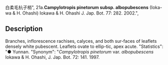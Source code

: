 白柔毛杭子梢",
21a.**Campylotropis pinetorum subsp. albopubescens** (Ioka-wa & H. Ohashi) Iokawa & H. Ohashi J. Jap. Bot. 77: 282. 2002.",

## Description
Branches, inflorescence rachises, calyces, and both sur-faces of leaflets densely white pubescent. Leaflets ovate to ellip-tic, apex acute.
  "Statistics": "● Yunnan.
  "Synonym": "*Campylotropis pinetorum* var. *albopubescens* Iokawa &amp; H. Ohashi, J. Jap. Bot. 72: 141. 1997.
